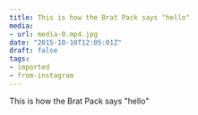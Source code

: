 ```yaml
---
title: This is how the Brat Pack says "hello"
media:
- url: media-0.mp4.jpg
date: "2015-10-10T12:05:01Z"
draft: false
tags:
- imported
- from-instagram
---
```

This is how the Brat Pack says "hello"
